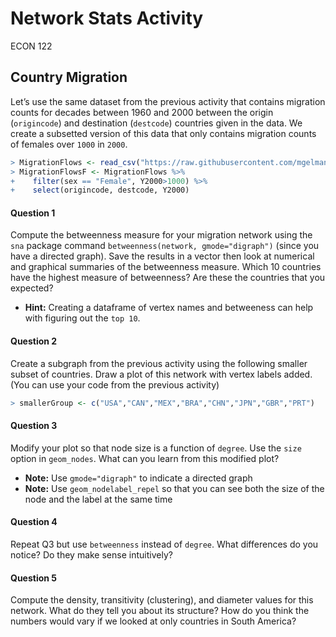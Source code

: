 Network Stats Activity
================
ECON 122

## Country Migration

Let’s use the same dataset from the previous activity that contains
migration counts for decades between 1960 and 2000 between the origin
(`origincode`) and destination (`destcode`) countries given in the data.
We create a subsetted version of this data that only contains migration
counts of females over `1000` in `2000`.

``` r
> MigrationFlows <- read_csv("https://raw.githubusercontent.com/mgelman/data/master/MigrationFlows.csv")
> MigrationFlowsF <- MigrationFlows %>% 
+    filter(sex == "Female", Y2000>1000) %>% 
+    select(origincode, destcode, Y2000)
```

#### Question 1

Compute the betweenness measure for your migration network using the
`sna` package command `betweenness(network, gmode="digraph")` (since you
have a directed graph). Save the results in a vector then look at
numerical and graphical summaries of the betweenness measure. Which 10
countries have the highest measure of betweenness? Are these the
countries that you expected?

- **Hint:** Creating a dataframe of vertex names and betweeness can help
  with figuring out the `top 10`.

#### Question 2

Create a subgraph from the previous activity using the following smaller
subset of countries. Draw a plot of this network with vertex labels
added. (You can use your code from the previous activity)

``` r
> smallerGroup <- c("USA","CAN","MEX","BRA","CHN","JPN","GBR","PRT")
```

#### Question 3

Modify your plot so that node size is a function of `degree`. Use the
`size` option in `geom_nodes`. What can you learn from this modified
plot?

- **Note:** Use `gmode="digraph"` to indicate a directed graph
- **Note:** Use `geom_nodelabel_repel` so that you can see both the size
  of the node and the label at the same time

#### Question 4

Repeat Q3 but use `betweenness` instead of `degree`. What differences do
you notice? Do they make sense intuitively?

#### Question 5

Compute the density, transitivity (clustering), and diameter values for
this network. What do they tell you about its structure? How do you
think the numbers would vary if we looked at only countries in South
America?
